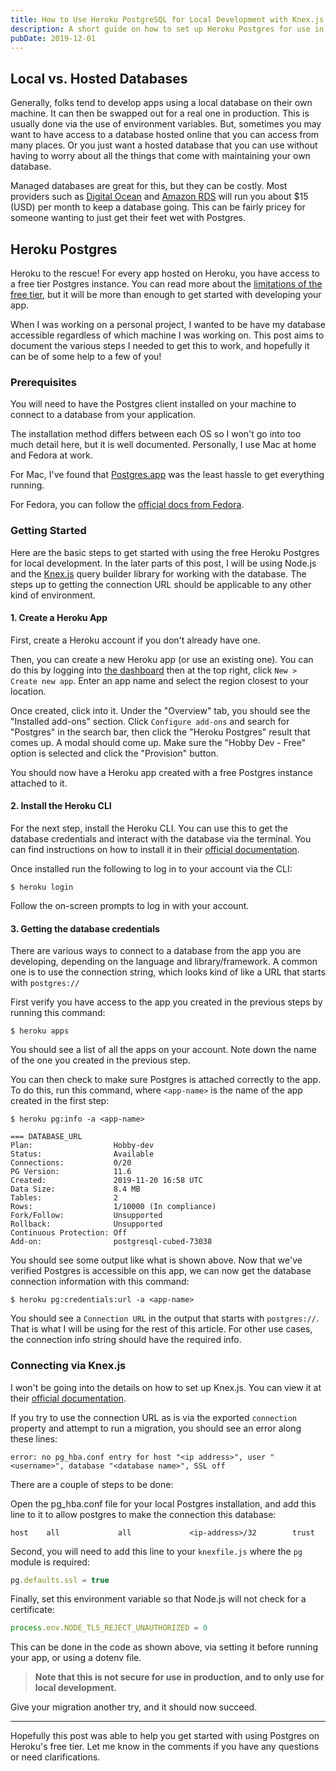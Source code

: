 ```yaml
---
title: How to Use Heroku PostgreSQL for Local Development with Knex.js
description: A short guide on how to set up Heroku Postgres for use in local development
pubDate: 2019-12-01
---
```


## Local vs. Hosted Databases

Generally, folks tend to develop apps using a local database on their own machine. It can then be swapped out for a real
one in production. This is usually done via the use of environment variables. But, sometimes you may want to have access
to a database hosted online that you can access from many places. Or you just want a hosted database that you can use
without having to worry about all the things that come with maintaining your own database.

Managed databases are great for this, but they can be costly. Most providers such
as [Digital Ocean](https://www.digitalocean.com/pricing/#Databases)
and [Amazon RDS](https://aws.amazon.com/rds/postgresql/pricing/) will run you about $15 (USD) per month to keep a
database going. This can be fairly pricey for someone wanting to just get their feet wet with Postgres.

## Heroku Postgres

Heroku to the rescue! For every app hosted on Heroku, you have access to a free tier Postgres instance. You can read
more about the [limitations of the free tier](https://devcenter.heroku.com/articles/heroku-postgres-plans#hobby-tier),
but it will be more than enough to get started with developing your app.

When I was working on a personal project, I wanted to be have my database accessible regardless of which machine I was
working on. This post aims to document the various steps I needed to get this to work, and hopefully it can be of some
help to a few of you!

### Prerequisites

You will need to have the Postgres client installed on your machine to connect to a database from your application.

The installation method differs between each OS so I won't go into too much detail here, but it is well documented.
Personally, I use Mac at home and Fedora at work.

For Mac, I've found that [Postgres.app](https://postgresapp.com/) was the least hassle to get everything running.

For Fedora, you can follow the [official docs from Fedora](https://fedoraproject.org/wiki/PostgreSQL).

### Getting Started

Here are the basic steps to get started with using the free Heroku Postgres for local development. In the later parts of
this post, I will be using Node.js and the [Knex.js](https://knexjs.org) query builder library for working with the
database. The steps up to getting the connection URL should be applicable to any other kind of environment.

#### 1. Create a Heroku App

First, create a Heroku account if you don't already have one.

Then, you can create a new Heroku app (or use an existing one). You can do this by logging
into [the dashboard](https://dashboard.heroku.com/apps) then at the top right, click `New > Create new app`. Enter an
app name and select the region closest to your location.

Once created, click into it. Under the "Overview" tab, you should see the "Installed add-ons" section. Click
`Configure add-ons` and search for "Postgres" in the search bar, then click the "Heroku Postgres" result that comes up.
A modal should come up. Make sure the "Hobby Dev - Free" option is selected and click the "Provision" button.

You should now have a Heroku app created with a free Postgres instance attached to it.

#### 2. Install the Heroku CLI

For the next step, install the Heroku CLI. You can use this to get the database credentials and interact with the
database via the terminal. You can find instructions on how to install it in
their [official documentation](https://devcenter.heroku.com/articles/heroku-cli#download-and-install).

Once installed run the following to log in to your account via the CLI:

```
$ heroku login
```

Follow the on-screen prompts to log in with your account.

#### 3. Getting the database credentials

There are various ways to connect to a database from the app you are developing, depending on the language and
library/framework. A common one is to use the connection string, which looks kind of like a URL that starts with
`postgres://`

First verify you have access to the app you created in the previous steps by running this command:

```
$ heroku apps
```

You should see a list of all the apps on your account. Note down the name of the one you created in the previous step.

You can then check to make sure Postgres is attached correctly to the app. To do this, run this command, where
`<app-name>` is the name of the app created in the first step:

```
$ heroku pg:info -a <app-name>

=== DATABASE_URL
Plan:                  Hobby-dev
Status:                Available
Connections:           0/20
PG Version:            11.6
Created:               2019-11-20 16:58 UTC
Data Size:             8.4 MB
Tables:                2
Rows:                  1/10000 (In compliance)
Fork/Follow:           Unsupported
Rollback:              Unsupported
Continuous Protection: Off
Add-on:                postgresql-cubed-73038
```

You should see some output like what is shown above. Now that we've verified Postgres is accessible on this app, we can
now get the database connection information with this command:

```
$ heroku pg:credentials:url -a <app-name>
```

You should see a `Connection URL` in the output that starts with `postgres://`. That is what I will be using for the
rest of this article. For other use cases, the connection info string should have the required info.

### Connecting via Knex.js

I won't be going into the details on how to set up Knex.js. You can view it at
their [official documentation](http://knexjs.org/#Installation-node).

If you try to use the connection URL as is via the exported `connection` property and attempt to run a migration, you
should see an error along these lines:

```
error: no pg_hba.conf entry for host "<ip address>", user "<username>", database "<database name>", SSL off
```

There are a couple of steps to be done:

Open the pg_hba.conf file for your local Postgres installation, and add this line to it to allow postgres to make the
connection this database:

```
host    all             all             <ip-address>/32        trust
```

Second, you will need to add this line to your `knexfile.js` where the `pg` module is required:

```js
pg.defaults.ssl = true
```

Finally, set this environment variable so that Node.js will not check for a certificate:

```js
process.env.NODE_TLS_REJECT_UNAUTHORIZED = 0
```

This can be done in the code as shown above, via setting it before running your app, or using a dotenv file.

> **Note that this is not secure for use in production, and to only use for local development.**

Give your migration another try, and it should now succeed.

---

Hopefully this post was able to help you get started with using Postgres on Heroku's free tier. Let me know in the
comments if you have any questions or need clarifications.
